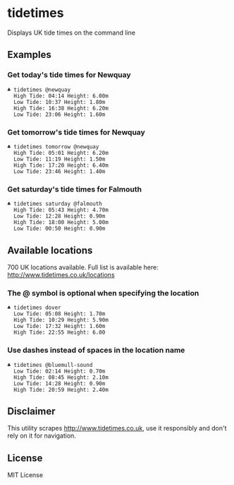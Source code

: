 tidetimes
=========

Displays UK tide times on the command line

## Examples

### Get today's tide times for Newquay

    ♣ tidetimes @newquay
      High Tide: 04:14 Height: 6.00m
      Low Tide: 10:37 Height: 1.80m
      High Tide: 16:38 Height: 6.20m
      Low Tide: 23:06 Height: 1.60m

### Get tomorrow's tide times for Newquay

    ♣ tidetimes tomorrow @newquay
      High Tide: 05:01 Height: 6.20m
      Low Tide: 11:19 Height: 1.50m
      High Tide: 17:20 Height: 6.40m
      Low Tide: 23:46 Height: 1.40m

### Get saturday's tide times for Falmouth

    ♣ tidetimes saturday @falmouth
      High Tide: 05:43 Height: 4.70m
      Low Tide: 12:28 Height: 0.90m
      High Tide: 18:00 Height: 5.00m
      Low Tide: 00:50 Height: 0.90m

## Available locations

700 UK locations available. 
Full list is available here: http://www.tidetimes.co.uk/locations

### The @ symbol is optional when specifying the location
    ♣ tidetimes dover
      Low Tide: 05:08 Height: 1.70m
      High Tide: 10:29 Height: 5.90m
      Low Tide: 17:32 Height: 1.60m
      High Tide: 22:55 Height: 6.00

### Use dashes instead of spaces in the location name
    ♣ tidetimes @bluemull-sound
      Low Tide: 02:14 Height: 0.70m
      High Tide: 08:45 Height: 2.10m
      Low Tide: 14:28 Height: 0.90m
      High Tide: 20:59 Height: 2.40m

## Disclaimer

This utility scrapes http://www.tidetimes.co.uk, use it responsibly and don't rely on it for navigation.

## License

MIT License
